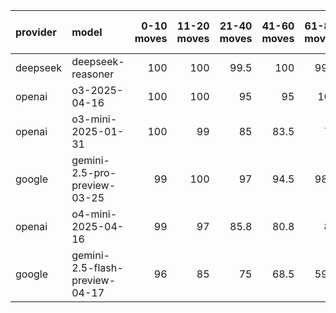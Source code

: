 | provider   | model                          |   0-10 moves |   11-20 moves |   21-40 moves |   41-60 moves |   61-80 moves |   81-100 moves |
|:-----------|:-------------------------------|-------------:|--------------:|--------------:|--------------:|--------------:|---------------:|
| deepseek   | deepseek-reasoner              |          100 |           100 |          99.5 |         100   |          99.5 |          100   |
| openai     | o3-2025-04-16                  |          100 |           100 |          95   |          95   |         100   |           99   |
| openai     | o3-mini-2025-01-31             |          100 |            99 |          85   |          83.5 |          79   |           79.5 |
| google     | gemini-2.5-pro-preview-03-25   |           99 |           100 |          97   |          94.5 |          98.7 |           96.7 |
| openai     | o4-mini-2025-04-16             |           99 |            97 |          85.8 |          80.8 |          80   |           86.5 |
| google     | gemini-2.5-flash-preview-04-17 |           96 |            85 |          75   |          68.5 |          59.5 |           67.5 |